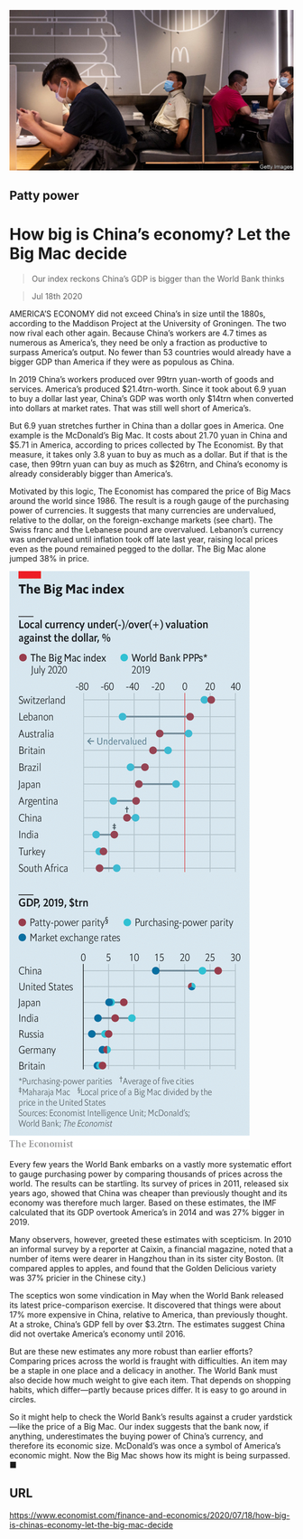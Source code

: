 ![](./images/20200718_FNP501.jpg)

## Patty power

# How big is China’s economy? Let the Big Mac decide

> Our index reckons China’s GDP is bigger than the World Bank thinks

> Jul 18th 2020

AMERICA’S ECONOMY did not exceed China’s in size until the 1880s, according to the Maddison Project at the University of Groningen. The two now rival each other again. Because China’s workers are 4.7 times as numerous as America’s, they need be only a fraction as productive to surpass America’s output. No fewer than 53 countries would already have a bigger GDP than America if they were as populous as China.

In 2019 China’s workers produced over 99trn yuan-worth of goods and services. America’s produced $21.4trn-worth. Since it took about 6.9 yuan to buy a dollar last year, China’s GDP was worth only $14trn when converted into dollars at market rates. That was still well short of America’s.

But 6.9 yuan stretches further in China than a dollar goes in America. One example is the McDonald’s Big Mac. It costs about 21.70 yuan in China and $5.71 in America, according to prices collected by The Economist. By that measure, it takes only 3.8 yuan to buy as much as a dollar. But if that is the case, then 99trn yuan can buy as much as $26trn, and China’s economy is already considerably bigger than America’s.

Motivated by this logic, The Economist has compared the price of Big Macs around the world since 1986. The result is a rough gauge of the purchasing power of currencies. It suggests that many currencies are undervalued, relative to the dollar, on the foreign-exchange markets (see chart). The Swiss franc and the Lebanese pound are overvalued. Lebanon’s currency was undervalued until inflation took off late last year, raising local prices even as the pound remained pegged to the dollar. The Big Mac alone jumped 38% in price.



![](./images/20200718_FNC481.png)

Every few years the World Bank embarks on a vastly more systematic effort to gauge purchasing power by comparing thousands of prices across the world. The results can be startling. Its survey of prices in 2011, released six years ago, showed that China was cheaper than previously thought and its economy was therefore much larger. Based on these estimates, the IMF calculated that its GDP overtook America’s in 2014 and was 27% bigger in 2019.

Many observers, however, greeted these estimates with scepticism. In 2010 an informal survey by a reporter at Caixin, a financial magazine, noted that a number of items were dearer in Hangzhou than in its sister city Boston. (It compared apples to apples, and found that the Golden Delicious variety was 37% pricier in the Chinese city.)

The sceptics won some vindication in May when the World Bank released its latest price-comparison exercise. It discovered that things were about 17% more expensive in China, relative to America, than previously thought. At a stroke, China’s GDP fell by over $3.2trn. The estimates suggest China did not overtake America’s economy until 2016.

But are these new estimates any more robust than earlier efforts? Comparing prices across the world is fraught with difficulties. An item may be a staple in one place and a delicacy in another. The World Bank must also decide how much weight to give each item. That depends on shopping habits, which differ—partly because prices differ. It is easy to go around in circles.

So it might help to check the World Bank’s results against a cruder yardstick—like the price of a Big Mac. Our index suggests that the bank now, if anything, underestimates the buying power of China’s currency, and therefore its economic size. McDonald’s was once a symbol of America’s economic might. Now the Big Mac shows how its might is being surpassed. ■

## URL

https://www.economist.com/finance-and-economics/2020/07/18/how-big-is-chinas-economy-let-the-big-mac-decide
